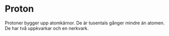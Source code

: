 # Proton

Protoner bygger upp atomkärnor. De är tusentals gånger mindre än atomen. De har
två uppkvarkar och en nerkvark.
